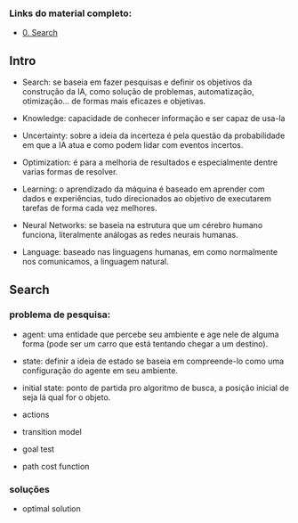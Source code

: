 ### Links do material completo:
- [0. Search](https://cs50.harvard.edu/ai/2024/weeks/0/)


## Intro
- Search: se baseia em fazer pesquisas e definir os objetivos da construção da IA, como solução de problemas, automatização, otimização... de formas mais eficazes e objetivas.

- Knowledge: capacidade de conhecer informação e ser capaz de usa-la

- Uncertainty: sobre a ideia da incerteza é pela questão da probabilidade em que a IA atua e como podem lidar com eventos incertos.

- Optimization: é para a melhoria de resultados e especialmente dentre varias formas de resolver.

- Learning: o aprendizado da máquina é baseado em aprender com dados e experiências, tudo direcionados ao objetivo de executarem tarefas de forma cada vez melhores.

- Neural Networks: se baseia na estrutura que um cérebro humano funciona, literalmente análogas as redes neurais humanas.

- Language: baseado nas linguagens humanas, em como normalmente nos comunicamos, a linguagem natural.

## Search

### problema de pesquisa:

- agent: uma entidade que percebe seu ambiente e age nele de alguma forma (pode ser um carro que está tentando chegar a um destino).
- state: definir a ideia de estado se baseia em compreende-lo como uma configuração do agente em seu ambiente.

- initial state: ponto de partida pro algoritmo de busca, a posição inicial de seja lá qual for o objeto.
- actions
- transition model
- goal test
- path cost function 

### soluções

- optimal solution
